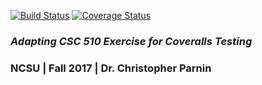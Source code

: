 [![Build Status](https://travis-ci.org/Timothy-Dement/COVERALLS-TEST.svg?branch=master)](https://travis-ci.org/Timothy-Dement/COVERALLS-TEST)
[![Coverage Status](https://coveralls.io/repos/github/Timothy-Dement/COVERALLS-TEST/badge.svg?branch=master)](https://coveralls.io/github/Timothy-Dement/COVERALLS-TEST?branch=master)

### *Adapting CSC 510 Exercise for Coveralls Testing*
### NCSU  |  Fall 2017  |  Dr. Christopher Parnin
